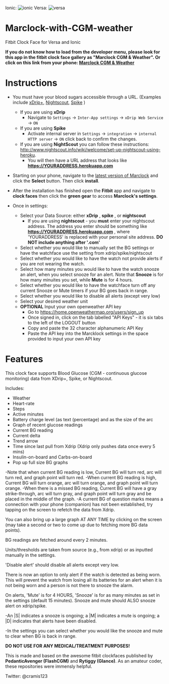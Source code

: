 Ionic:
![ionic](https://i.imgur.com/Ys9Eu1p.png "ionic") 
Versa:
![versa](https://i.imgur.com/psYb768.png "versa")

# Marclock-with-CGM-weather
Fitbit Clock Face for Versa and Ionic

**If you do not know how to load from the developer menu, please look for this app in the fitbit clock face gallery as "Marclock CGM & Weather". Or click on this link from your phone: [Marclock CGM & Weather](https://gam.fitbit.com/gallery/clock/9eacf714-5b23-40c8-9621-ded74bd9edf9)**

# Instructions

- You must have your blood sugars accessible through a URL. (Examples include [xDrip+](https://github.com/jamorham/xDrip-plus), [Nightscout](http://www.nightscout.info/wiki/welcome/set-up-nightscout-using-heroku), [Spike](https://spike-app.com/) )
  - If you are using **xDrip** 
    - Navigate to `Settings` -> `Inter-App settings` -> `xDrip Web Service` -> `ON` 
  - If you are using **Spike**  
    - Activate internal server in `Settings` -> `integration` -> `internal HTTP server` -> `ON` click back to confirm the changes.
  - If you are using **NightScout** you can follow these instructions: http://www.nightscout.info/wiki/welcome/set-up-nightscout-using-heroku. 
    - You will then have a URL address that looks like **https://YOURADDRESS.herokuapp.com**

- Starting on your phone, navigate to the [latest version of Marclock](https://gam.fitbit.com/gallery/clock/9eacf714-5b23-40c8-9621-ded74bd9edf9) and click the **Select** button. Then click **install**. 
- After the installation has finished open the **Fitbit** app and navigate to **clock faces** then click the **green gear** to access **Marclock's settings**.
- Once in settings:  
  - Select your Data Source: either **xDrip** ,  **spike** , or **nightscout**
    - If you are using **nightscout** - you **must** enter your nightscout address. The address you enter should be something like **https://YOURADDRESS.herokuapp.com** , where 'YOURADDRESS' is replaced with your personal site address. **DO NOT include anything after '.com'**
   - Select whether you would like to manually set the BG settings or have the watchface use the setting from xdrip/spike/nightscout
   - Select whether you would like to have the watch not provide alerts if you are not wearing the watch.
   - Select how many minutes you would like to have the watch snooze an alert, when you select snooze for an alert. Note that **Snooze** is for how many minuites you set, while **Mute** is for 4 hours.
   - Select whether you would like to have the watchface turn off any current Snooze or Mute timers if your BG goes back in range.
   - Select whether you would like to disable all alerts (except very low)
   - Select your desired weather unit
   - **OPTIONAL** Input your own openweather API key
      - Go to https://home.openweathermap.org/users/sign_up
      - Once signed in, click on the tab labelled "API Keys" - it is six tabs to the left of the LOGOUT button
      - Copy and paste the 32 character alphanumeric API Key
      - Paste the API key into the Marcklock settings in the space provided to input your own API key
    
# Features
This clock face supports Blood Glucose (CGM - continuous glucose monitoring) data from XDrip+, Spike, or Nightscout. 

Includes: 

- Weather
- Heart-rate
- Steps
- Active minutes
- Battery charge level (as text (percentage) and as the size of the arc
- Graph of recent glucose readings
- Current BG reading
- Current delta
- Trend arrow
- Time since last pull from Xdrip (Xdrip only pushes data once every 5 mins)
- Insulin-on-board and Carbs-on-board
- Pop up full size BG graphs

-Note that when current BG reading is low, Current BG will turn red, arc will turn red, and graph point will turn red. 
-When current BG reading is high, Current BG will turn orange, arc will turn orange, and graph point will turn orange. 
-When there is a missed BG reading, Current BG will have a gray strike-through, arc will turn gray, and graph point will turn gray and be placed in the middle of the graph. 
-A current BG of question marks means a connection with your phone (companion) has not been established, try tapping on the screen to refetch the data from Xdrip.

You can also bring up a large graph AT ANY TIME by clicking on the screen (may take a second or two to come up due to fetching more BG data points).

BG readings are fetched around every 2 minutes. 

Units/thresholds are taken from source (e.g., from xdrip) or as inputted manually in the settings.

'Disable alert' should disable all alerts except very low.

There is now an option to only alert if the watch is detected as being worn. This will prevent the watch from losing all its batteries for an alert when it is not being worn and a person is not there to snooze the alarm.

On alerts, 'Mute' is for 4 HOURS, 'Snooze' is for as many minutes as set in the settings (default 15 minutes). 
Snooze and mute should ALSO snooze alert on xdrip/spike.

-An |S| indicates a snooze is ongoing; a |M| indicates a mute is ongoing; a |D| indicates that alerts have been disabled.

-In the settings you can select whether you would like the snooze and mute to clear when BG is back in range.

**DO NOT USE FOR ANY MEDICAL/TREATMENT PURPOSES!**

This is made and based on the awesome fitbit clockfaces published by **PedanticAvenger (FlashCGM)** and **Rytiggy (Glance)**. As an amateur coder, these repositories were immensly helpful.


  

Twitter: @cramis123
